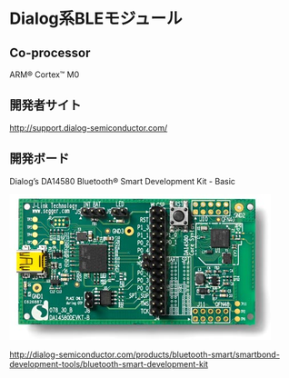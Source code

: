 # Dialog系BLEモジュール

## Co-processor
ARM® Cortex™ M0

## 開発者サイト
http://support.dialog-semiconductor.com/

## 開発ボード
Dialog’s DA14580 Bluetooth® Smart Development Kit - Basic

![](da14580_devboard.jpg)

http://dialog-semiconductor.com/products/bluetooth-smart/smartbond-development-tools/bluetooth-smart-development-kit